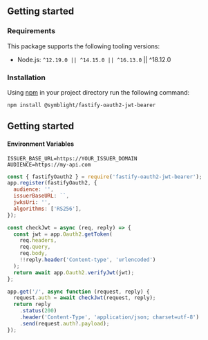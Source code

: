 ## Getting started

### Requirements

This package supports the following tooling versions:

- Node.js: `^12.19.0 || ^14.15.0 || ^16.13.0` || ^18.12.0

### Installation

Using [npm](https://npmjs.org) in your project directory run the following command:

```shell
npm install @symblight/fastify-oauth2-jwt-bearer
```

## Getting started

#### Environment Variables

```shell
ISSUER_BASE_URL=https://YOUR_ISSUER_DOMAIN
AUDIENCE=https://my-api.com
```

```js
const { fastifyOauth2 } = require('fastify-oauth2-jwt-bearer');
app.register(fastifyOauth2, {
  audience: '',
  issuerBaseURL: ``,
  jwksUri: '',
  algorithms: ['RS256'],
});
```

```js
const checkJwt = async (req, reply) => {
  const jwt = app.Oauth2.getToken(
    req.headers,
    req.query,
    req.body,
    !!reply.header('Content-type', 'urlencoded')
  );
  return await app.Oauth2.verifyJwt(jwt);
};

app.get('/', async function (request, reply) {
  request.auth = await checkJwt(request, reply);
  return reply
    .status(200)
    .header('Content-Type', 'application/json; charset=utf-8')
    .send(request.auth?.payload);
});
```
